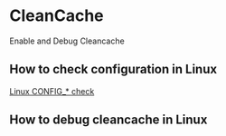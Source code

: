 # CleanCache

Enable and Debug Cleancache

## How to check configuration in Linux

[Linux CONFIG_* check](https://medium.com/@siisee111/linux-config-check-721baeaee7a0)

## How to debug cleancache in Linux


